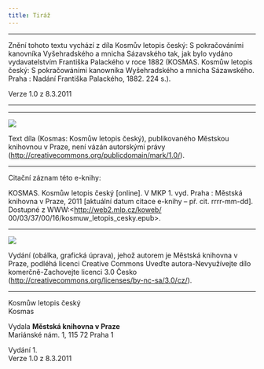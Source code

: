 ```yaml
---
title: Tiráž
---
```


***

Znění tohoto textu vychází z díla Kosmův letopis český: S pokračováními kanovníka Vyšehradského a mnicha Sázavského tak, jak bylo vydáno vydavatelstvím Františka Palackého v roce 1882 (KOSMAS. Kosmůw letopis český: S pokračowáními kanowníka Wyšehradského a mnicha Sázawského. Praha : Nadání Františka Palackého, 1882. 224 s.).  

Verze 1.0 z 8.3.2011


***

* * *

![](../Images/pd-88x31.png)  

Text díla (Kosmas: Kosmůw letopis český), publikovaného Městskou knihovnou v Praze, není vázán autorskými právy (http://creativecommons.org/publicdomain/mark/1.0/).

* * *

Citační záznam této e-knihy:

KOSMAS. Kosmůw letopis český \[online\]. V MKP 1. vyd. Praha : Městská knihovna v Praze, 2011 \[aktuální datum citace e-knihy – př. cit. rrrr-mm-dd\]. Dostupné z WWW:<http://web2.mlp.cz/koweb/ 00/03/37/00/16/kosmuw\_letopis\_cesky.epub>.

* * *

![](../Images/88x31.png)  

Vydání (obálka, grafická úprava), jehož autorem je Městská knihovna v Praze, podléhá licenci Creative Commons Uveďte autora-Nevyužívejte dílo komerčně-Zachovejte licenci 3.0 Česko (http://creativecommons.org/licenses/by-nc-sa/3.0/cz/).


***

Kosmůw letopis český  
Kosmas

Vydala **Městská knihovna v Praze**  
Mariánské nám. 1, 115 72 Praha 1

Vydání 1.  
Verze 1.0 z 8.3.2011

